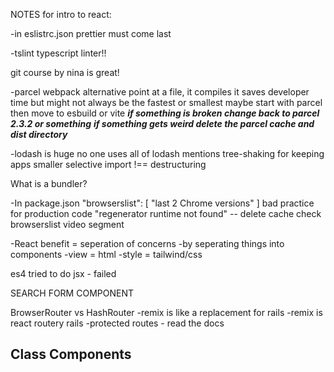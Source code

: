 NOTES for intro to react:

-in eslistrc.json
prettier must come last

-tslint
typescript linter!!

git course by nina is great!

-parcel
webpack alternative
point at a file, it compiles it
saves developer time but might not always be the fastest or smallest
maybe start with parcel then move to esbuild or vite
**_if something is broken change back to parcel 2.3.2 or something_**
**_if something gets weird delete the parcel cache and dist directory_**

-lodash is huge
no one uses all of lodash
mentions tree-shaking for keeping apps smaller
selective import !== destructuring

What is a bundler?

-In package.json
"browserslist": [
"last 2 Chrome versions"
]
bad practice for production code
"regenerator runtime not found" -- delete cache check browserslist video segment

-React benefit = seperation of concerns
-by seperating things into components
-view = html
-style = tailwind/css

es4 tried to do jsx - failed

SEARCH FORM COMPONENT

BrowserRouter vs HashRouter
-remix is like a replacement for rails
-remix is react routery rails
-protected routes - read the docs

## Class Components
